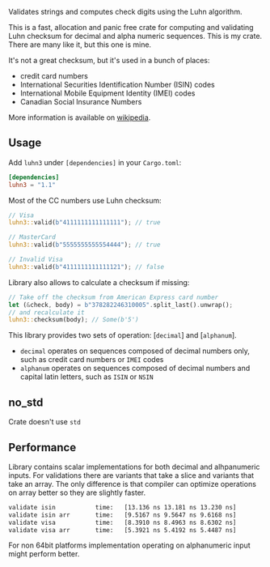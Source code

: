 Validates strings and computes check digits using the Luhn algorithm.


This is a fast, allocation and panic free crate for computing and validating
Luhn checksum for decimal and alpha numeric sequences. This is my crate. There are many like
it, but this one is mine.

It's not a great checksum, but it's used in a bunch of places:
- credit card numbers
- International Securities Identification Number (ISIN) codes
- International Mobile Equipment Identity (IMEI) codes
- Canadian Social Insurance Numbers

More information is available on [wikipedia](https://en.wikipedia.org/wiki/Luhn_algorithm).

## Usage

Add `luhn3` under `[dependencies]` in your `Cargo.toml`:

```toml
[dependencies]
luhn3 = "1.1"
```

Most of the CC numbers use Luhn checksum:

```rust
// Visa
luhn3::valid(b"4111111111111111"); // true

// MasterCard
luhn3::valid(b"5555555555554444"); // true

// Invalid Visa
luhn3::valid(b"4111111111111121"); // false
```

Library also allows to calculate a checksum if missing:

```rust
// Take off the checksum from American Express card number
let (&check, body) = b"378282246310005".split_last().unwrap();
// and recalculate it
luhn3::checksum(body); // Some(b'5')
```

This library provides two sets of operation: [`decimal`] and [`alphanum`].
- `decimal` operates on sequences composed of decimal numbers only, such
as credit card numbers or `IMEI` codes
- `alphanum` operates on sequences composed of decimal numbers and capital latin letters, such
  as `ISIN` or `NSIN`

## no_std

Crate doesn't use `std`

## Performance

Library contains scalar implementations for both decimal and alhpanumeric inputs.
For validations there are variants that take a slice and variants that take an array.
The only difference is that compiler can optimize operations on array better so they
are slightly faster.


```txt
validate isin           time:   [13.136 ns 13.181 ns 13.230 ns]
validate isin arr       time:   [9.5167 ns 9.5647 ns 9.6168 ns]
validate visa           time:   [8.3910 ns 8.4963 ns 8.6302 ns]
validate visa arr       time:   [5.3921 ns 5.4192 ns 5.4487 ns]
```

For non 64bit platforms implementation operating on alphanumeric input might perform
better.
